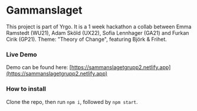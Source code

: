 # Gammanslaget

This project is part of Yrgo. It is a 1 week hackathon a collab between Emma Ramstedt (WU21), Adam Sköld (UX22), Sofia Lennhager (GA21) and Furkan Cirik (GP21). Theme: "Theory of Change", featuring Björk & Frihet.

### Live Demo

Demo can be found here: [https://sammanslagetgrupp2.netlify.app](https://sammanslagetgrupp2.netlify.app)

### How to install

Clone the repo, then run `npm i`, followed by `npm start`.
